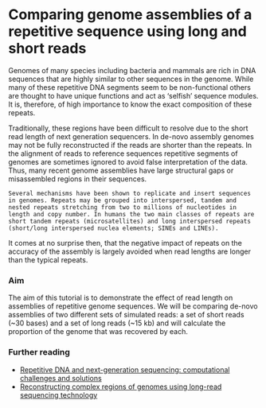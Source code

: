 # Comparing genome assemblies of a repetitive sequence using long and short reads
Genomes of many species including bacteria and mammals are rich in DNA sequences that are highly similar to other sequences in the genome. While many of these repetitive DNA segments seem to be non-functional others are thought to have unique functions and act as ‘selfish’ sequence modules. It is, therefore, of high importance to know the exact composition of these repeats.

Traditionally, these regions have been difficult to resolve due to the short read length of next generation sequencers. In de-novo assembly genomes may not be fully reconstructed if the reads are shorter than the repeats. In the alignment of reads to reference sequences repetitive segments of genomes are sometimes ignored to avoid false interpretation of the data. Thus, many recent genome assemblies have large structural gaps or misassembled regions in their sequences.

```
Several mechanisms have been shown to replicate and insert sequences in genomes. Repeats may be grouped into interspersed, tandem and nested repeats stretching from two to millions of nucleotides in length and copy number. In humans the two main classes of repeats are short tandem repeats (microsatellites) and long interspersed repeats (short/long interspersed nuclea elements; SINEs and LINEs).
```

It comes at no surprise then, that the negative impact of repeats on the accuracy of the assembly is largely avoided when read lengths are longer than the typical repeats.


### Aim
The aim of this tutorial is to demonstrate the effect of read length on assemblies of repetitive genome sequences. We will be comparing de-novo assemblies of two different sets of simulated reads: a set of short reads (~30 bases) and a set of long reads (~15 kb) and will calculate the proportion of the genome that was recovered by each.


### Further reading
- [Repetitive DNA and next-generation sequencing: computational challenges and solutions](http://www.nature.com/nrg/journal/v13/n1/full/nrg3117.html)
- [Reconstructing complex regions of genomes using long-read sequencing technology](http://genome.cshlp.org/content/24/4/688.full)

